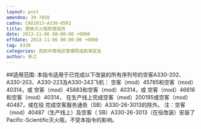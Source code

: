 ```yaml
---
layout: post
amendno: 39-7850
cadno: CAD2013-A330-05R1
title: 更换灭火瓶软管组件
date: 2013-11-06 00:00:00 +0800
effdate: 2013-11-06 00:00:00 +0800
tag: A330
categories: 民航中南地区管理局适航审定处
author: 朱江
---
```


##适用范围:
本指令适用于已完成以下改装的所有序列号的空客A330-202、
A330-203、A330-223及A330-243飞机：    空客（mod）45785和空客（mod）40314，或     空客（mod）45883和空客（mod）40314，或 空客（mod）46616和空客（mod）40314，     在生产线上完成空客（mod）200195或空客（mod）40487，或在役
完成空客服务通告（SB）A330-26-3013的除外。     注：空客（mod）40487（生产线上）及空客（ SB）A330-26-3013（在役改装）安装了Pacific-Scientific灭火瓶，不受本指令的影响。

